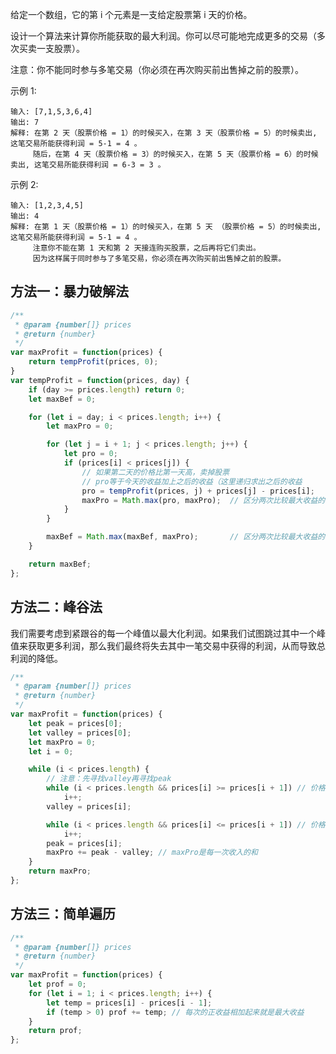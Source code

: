 给定一个数组，它的第 i 个元素是一支给定股票第 i 天的价格。

设计一个算法来计算你所能获取的最大利润。你可以尽可能地完成更多的交易（多次买卖一支股票）。

注意：你不能同时参与多笔交易（你必须在再次购买前出售掉之前的股票）。

示例 1:

    输入: [7,1,5,3,6,4]
    输出: 7
    解释: 在第 2 天（股票价格 = 1）的时候买入，在第 3 天（股票价格 = 5）的时候卖出, 这笔交易所能获得利润 = 5-1 = 4 。
         随后，在第 4 天（股票价格 = 3）的时候买入，在第 5 天（股票价格 = 6）的时候卖出, 这笔交易所能获得利润 = 6-3 = 3 。

示例 2:

    输入: [1,2,3,4,5]
    输出: 4
    解释: 在第 1 天（股票价格 = 1）的时候买入，在第 5 天 （股票价格 = 5）的时候卖出, 这笔交易所能获得利润 = 5-1 = 4 。
         注意你不能在第 1 天和第 2 天接连购买股票，之后再将它们卖出。
         因为这样属于同时参与了多笔交易，你必须在再次购买前出售掉之前的股票。

## 方法一：暴力破解法

```javascript
/**
 * @param {number[]} prices
 * @return {number}
 */
var maxProfit = function(prices) {
    return tempProfit(prices, 0);
}
var tempProfit = function(prices, day) {
    if (day >= prices.length) return 0;
    let maxBef = 0;

    for (let i = day; i < prices.length; i++) {
        let maxPro = 0;

        for (let j = i + 1; j < prices.length; j++) {
            let pro = 0;
            if (prices[i] < prices[j]) {
                // 如果第二天的价格比第一天高，卖掉股票
                // pro等于今天的收益加上之后的收益（这里递归求出之后的收益
                pro = tempProfit(prices, j) + prices[j] - prices[i];
                maxPro = Math.max(pro, maxPro);  // 区分两次比较最大收益的区别
            }
        }

        maxBef = Math.max(maxBef, maxPro);       // 区分两次比较最大收益的区别
    }

    return maxBef;
};
```

## 方法二：峰谷法

我们需要考虑到紧跟谷的每一个峰值以最大化利润。如果我们试图跳过其中一个峰值来获取更多利润，那么我们最终将失去其中一笔交易中获得的利润，从而导致总利润的降低。

```javascript
/**
 * @param {number[]} prices
 * @return {number}
 */
var maxProfit = function(prices) {
    let peak = prices[0];
    let valley = prices[0];
    let maxPro = 0;
    let i = 0;

    while (i < prices.length) {
        // 注意：先寻找valley再寻找peak
        while (i < prices.length && prices[i] >= prices[i + 1]) // 价格是递减的说明是valley
            i++;
        valley = prices[i];

        while (i < prices.length && prices[i] <= prices[i + 1]) // 价格是递增的说明是peak
            i++;
        peak = prices[i];
        maxPro += peak - valley; // maxPro是每一次收入的和
    }
    return maxPro;
};
```

## 方法三：简单遍历

```javascript
/**
 * @param {number[]} prices
 * @return {number}
 */
var maxProfit = function(prices) {
    let prof = 0;
    for (let i = 1; i < prices.length; i++) {
        let temp = prices[i] - prices[i - 1];
        if (temp > 0) prof += temp; // 每次的正收益相加起来就是最大收益
    }
    return prof;
};
```